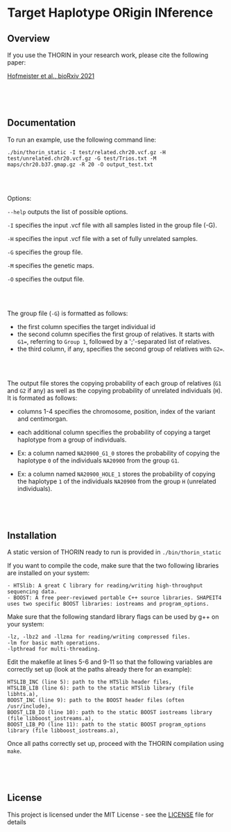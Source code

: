 # Target Haplotype ORigin INference

## Overview




If you use the THORIN in your research work, please cite the following paper:

[Hofmeister et al., bioRxiv 2021](https://www.biorxiv.org/content/10.1101/2021.11.03.467079v1)


</br>
  &nbsp
  
#
## Documentation



To run an example, use the following command line:

```
./bin/thorin_static -I test/related.chr20.vcf.gz -H test/unrelated.chr20.vcf.gz -G test/Trios.txt -M maps/chr20.b37.gmap.gz -R 20 -O output_test.txt
```


</br>
  &nbsp
  
  
Options:

```--help``` outputs the list of possible options.

```-I``` specifies the input .vcf file with all samples listed in the group file (-G).

```-H``` specifies the input .vcf file with a set of fully unrelated samples.
	
```-G``` specifies the group file.

```-M``` specifies the genetic maps.

```-O``` specifies the output file.


</br>
  &nbsp

The group file (```-G```) is formatted as follows:
* the first column specifies the target individual id
* the second column specifies the first group of relatives. It starts with ```G1=```, referring to ```Group 1```, followed by a ';'-separated list of relatives.
* the third column, if any, specifies the second group of relatives with ```G2=```.

</br>
  &nbsp

The output file stores the copying probability of each group of relatives (```G1``` and ```G2``` if any) as well as the copying probability of unrelated individuals (```H```). It is formated as follows:
* columns 1-4 specifies the chromosome, position, index of the variant and centimorgan.
* each additional column specifies the probability of copying a target haplotype from a group of individuals.

* Ex: a column named ```NA20900_G1_0``` stores the probability of copying the haplotype ```0``` of the individuals ```NA20900``` from the group ```G1```.
* Ex: a column named ```NA20900_HOLE_1``` stores the probability of copying the haplotype ```1``` of the individuals ```NA20900``` from the group ```H``` (unrelated individuals).



</br>
  &nbsp


#
## Installation

A static version of THORIN ready to run is provided in ```./bin/thorin_static```




If you want to compile the code, make sure that the two following libraries are installed on your system:

	- HTSlib: A great C library for reading/writing high-throughput sequencing data.
	- BOOST: A free peer-reviewed portable C++ source libraries. SHAPEIT4 uses two specific BOOST libraries: iostreams and program_options.



Make sure that the following standard library flags can be used by g++ on your system:

	-lz, -lbz2 and -llzma for reading/writing compressed files.
	-lm for basic math operations.
	-lpthread for multi-threading.



Edit the makefile at lines 5-6 and 9-11 so that the following variables are correctly set up (look at the paths already there for an example):

    HTSLIB_INC (line 5): path to the HTSlib header files,
    HTSLIB_LIB (line 6): path to the static HTSlib library (file libhts.a),
    BOOST_INC (line 9): path to the BOOST header files (often /usr/include),
    BOOST_LIB_IO (line 10): path to the static BOOST iostreams library (file libboost_iostreams.a),
    BOOST_LIB_PO (line 11): path to the static BOOST program_options library (file libboost_iostreams.a),



Once all paths correctly set up, proceed with the THORIN compilation using ```make```.



</br>
  &nbsp
  
 #
## License

This project is licensed under the MIT License - see the [LICENSE](LICENSE) file for details

